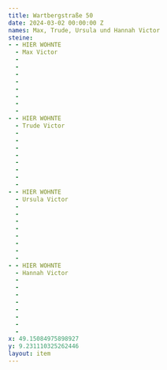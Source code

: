 ```yaml
---
title: Wartbergstraße 50
date: 2024-03-02 00:00:00 Z
names: Max, Trude, Ursula und Hannah Victor
steine:
- - HIER WOHNTE
  - Max Victor
  - 
  - 
  - 
  - 
  - 
  - 
  - 
  - 
- - HIER WOHNTE
  - Trude Victor
  - 
  - 
  - 
  -  
  - 
  - 
  - 
  - 
- - HIER WOHNTE
  - Ursula Victor
  - 
  - 
  - 
  - 
  - 
  - 
  - 
  - 
- - HIER WOHNTE
  - Hannah Victor
  - 
  - 
  - 
  - 
  - 
  - 
  - 
  - 
x: 49.15084975898927
y: 9.231110325262446
layout: item
---
```


